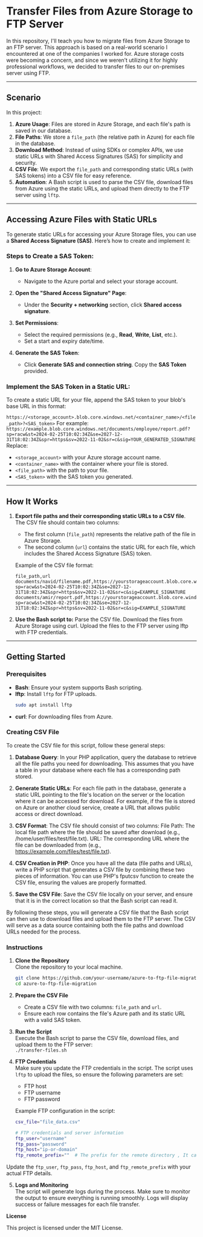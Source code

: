 # Transfer Files from Azure Storage to FTP Server

In this repository, I'll teach you how to migrate files from Azure Storage to an FTP server. This approach is based on a real-world scenario I encountered at one of the companies I worked for. Azure storage costs were becoming a concern, and since we weren’t utilizing it for highly professional workflows, we decided to transfer files to our on-premises server using FTP.

---

## Scenario

In this project:
1. **Azure Usage**: Files are stored in Azure Storage, and each file's path is saved in our database.
2. **File Paths**: We store a `file_path` (the relative path in Azure) for each file in the database.
3. **Download Method**: Instead of using SDKs or complex APIs, we use static URLs with Shared Access Signatures (SAS) for simplicity and security.
4. **CSV File**: We export the `file_path` and corresponding static URLs (with SAS tokens) into a CSV file for easy reference.
5. **Automation**: A Bash script is used to parse the CSV file, download files from Azure using the static URLs, and upload them directly to the FTP server using `lftp`.

---

## Accessing Azure Files with Static URLs

To generate static URLs for accessing your Azure Storage files, you can use a **Shared Access Signature (SAS)**. Here’s how to create and implement it:

### Steps to Create a SAS Token:
1. **Go to Azure Storage Account**:
   - Navigate to the Azure portal and select your storage account.

2. **Open the "Shared Access Signature" Page**:
   - Under the **Security + networking** section, click **Shared access signature**.

3. **Set Permissions**:
   - Select the required permissions (e.g., **Read**, **Write**, **List**, etc.).
   - Set a start and expiry date/time.

4. **Generate the SAS Token**:
   - Click **Generate SAS and connection string**. Copy the **SAS Token** provided.

### Implement the SAS Token in a Static URL:
To create a static URL for your file, append the SAS token to your blob's base URL in this format:

`https://<storage_account>.blob.core.windows.net/<container_name>/<file_path>?<SAS_token>`
For example:
`https://example.blob.core.windows.net/documents/employee/report.pdf?sp=racw&st=2024-02-25T10:02:34Z&se=2027-12-31T18:02:34Z&spr=https&sv=2022-11-02&sr=c&sig=YOUR_GENERATED_SIGNATURE`
Replace:
- `<storage_account>` with your Azure storage account name.
- `<container_name>` with the container where your file is stored.
- `<file_path>` with the path to your file.
- `<SAS_token>` with the SAS token you generated.
---
## How It Works

1. **Export file paths and their corresponding static URLs to a CSV file**.  
   The CSV file should contain two columns:
   - The first column (`file_path`) represents the relative path of the file in Azure Storage.
   - The second column (`url`) contains the static URL for each file, which includes the Shared Access Signature (SAS) token.

   Example of the CSV file format:
   ```csv
   file_path,url
   documents/navid/filename.pdf,https://yourstorageaccount.blob.core.windows.net/container/documents/navid/filename.pdf?sp=racw&st=2024-02-25T10:02:34Z&se=2027-12-31T18:02:34Z&spr=https&sv=2022-11-02&sr=c&sig=EXAMPLE_SIGNATURE
   documents/amir/report.pdf,https://yourstorageaccount.blob.core.windows.net/container/documents/amir/report.pdf?sp=racw&st=2024-02-25T10:02:34Z&se=2027-12-31T18:02:34Z&spr=https&sv=2022-11-02&sr=c&sig=EXAMPLE_SIGNATURE
   ```

2. **Use the Bash script to:**
    Parse the CSV file.
    Download the files from Azure Storage using curl.
    Upload the files to the FTP server using lftp with FTP credentials.
   
---

## Getting Started

### Prerequisites
- **Bash**: Ensure your system supports Bash scripting.
- **lftp**: Install `lftp` for FTP uploads.
  ```bash
  sudo apt install lftp
  ```
- **curl**: For downloading files from Azure.

### Creating CSV File
To create the CSV file for this script, follow these general steps:

1. **Database Query**: In your PHP application, query the database to retrieve all the file paths you need for downloading. This assumes that you have a table in your database where each file has a corresponding path stored.

2. **Generate Static URLs**: For each file path in the database, generate a static URL pointing to the file's location on the server or the location where it can be accessed for download. For example, if the file is stored on Azure or another cloud service, create a URL that allows public access or direct download.

3. **CSV Format**: The CSV file should consist of two columns:
        File Path: The local file path where the file should be saved after download (e.g., /home/user/files/test/file.txt).
        URL: The corresponding URL where the file can be downloaded from (e.g., https://example.com/files/test/file.txt).

4. **CSV Creation in PHP**: Once you have all the data (file paths and URLs), write a PHP script that generates a CSV file by combining these two pieces of information. You can use PHP's fputcsv function to create the CSV file, ensuring the values are properly formatted.

5. **Save the CSV File**: Save the CSV file locally on your server, and ensure that it is in the correct location so that the Bash script can read it.

By following these steps, you will generate a CSV file that the Bash script can then use to download files and upload them to the FTP server. The CSV will serve as a data source containing both the file paths and download URLs needed for the process.

### Instructions

1. **Clone the Repository**  
   Clone the repository to your local machine.  
   ```bash
   git clone https://github.com/your-username/azure-to-ftp-file-migration.git
   cd azure-to-ftp-file-migration
   ```
2. **Prepare the CSV File**  
   - Create a CSV file with two columns: `file_path` and `url`.
   - Ensure each row contains the file's Azure path and its static URL with a valid SAS token.

3. **Run the Script**  
   Execute the Bash script to parse the CSV file, download files, and upload them to the FTP server:  
   `./transfer-files.sh`

4. **FTP Credentials**  
   Make sure you update the FTP credentials in the script. The script uses `lftp` to upload the files, so ensure the following parameters are set:
   - FTP host
   - FTP username
   - FTP password

   Example FTP configuration in the script:

   ```bash
   csv_file="file_data.csv"

   # FTP credentials and server information
   ftp_user="username"
   ftp_pass="password"
   ftp_host="ip-or-domain"
   ftp_remote_prefix=""  # The prefix for the remote directory , It can be empty
   ```
Update the `ftp_user`, `ftp_pass`, `ftp_host`, and `ftp_remote_prefix` with your actual FTP details.

5. **Logs and Monitoring**  
   The script will generate logs during the process. Make sure to monitor the output to ensure everything is running smoothly. Logs will display success or failure messages for each file transfer.


**License**

This project is licensed under the MIT License.
